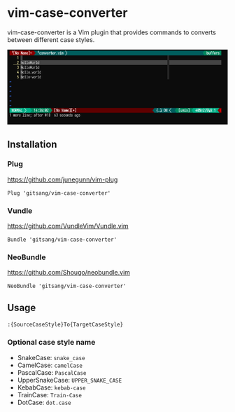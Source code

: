 # vim-case-converter

vim-case-converter is a Vim plugin that provides commands to converts between
different case styles.

![](./img/vim-case-converter-usage.gif)

## Installation

### Plug

https://github.com/junegunn/vim-plug

```vim
Plug 'gitsang/vim-case-converter'
```

### Vundle

https://github.com/VundleVim/Vundle.vim

```vim
Bundle 'gitsang/vim-case-converter'
```

### NeoBundle

https://github.com/Shougo/neobundle.vim

```vim
NeoBundle 'gitsang/vim-case-converter'
```

## Usage

```vim
:{SourceCaseStyle}To{TargetCaseStyle}
```

### Optional case style name

- SnakeCase: `snake_case`
- CamelCase: `camelCase`
- PascalCase: `PascalCase`
- UpperSnakeCase: `UPPER_SNAKE_CASE`
- KebabCase: `kebab-case`
- TrainCase: `Train-Case`
- DotCase: `dot.case`
